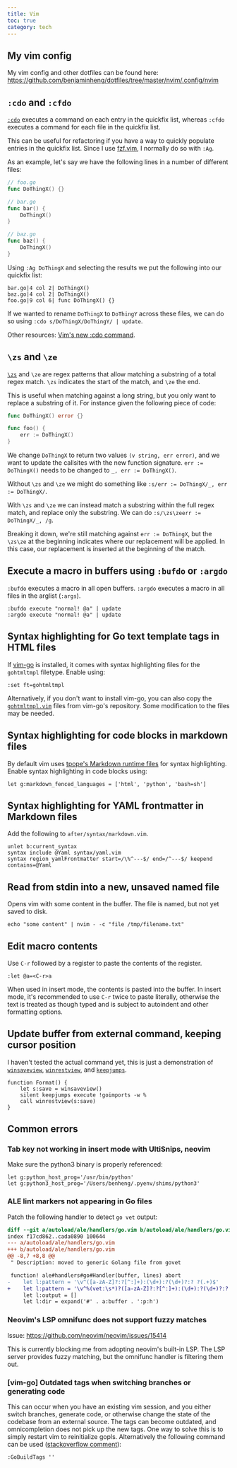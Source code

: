 ```yaml
---
title: Vim
toc: true
category: tech
---
```


## My vim config

My vim config and other dotfiles can be found here:
https://github.com/benjaminheng/dotfiles/tree/master/nvim/.config/nvim

## `:cdo` and `:cfdo`

[`:cdo`](https://vimhelp.org/quickfix.txt.html#%3Acdo) executes a command on
each entry in the quickfix list, whereas `:cfdo` executes a command for each
file in the quickfix list.

This can be useful for refactoring if you have a way to quickly populate
entries in the quickfix list. Since I use
[fzf.vim](https://github.com/junegunn/fzf.vim), I normally do so with `:Ag`.

As an example, let's say we have the following lines in a number of different files:

```go
// foo.go
func DoThingX() {}

// bar.go
func bar() {
    DoThingX()
}

// baz.go
func baz() {
    DoThingX()
}
```

Using `:Ag DoThingX` and selecting the results we put the following into our
quickfix list:

```vim
bar.go|4 col 2| DoThingX()
baz.go|4 col 2| DoThingX()
foo.go|9 col 6| func DoThingX() {}
```

If we wanted to rename `DoThingX` to `DoThingY` across these files, we can do
so using `:cdo s/DoThingX/DoThingY/ | update`.

Other resources: [Vim's new :cdo
command](https://chrisarcand.com/vims-new-cdo-command/).

## `\zs` and `\ze`

[`\zs`](https://vimhelp.org/pattern.txt.html#%2F%5Czs) and `\ze` are regex
patterns that allow matching a substring of a total regex match. `\zs`
indicates the start of the match, and `\ze` the end.

This is useful when matching against a long string, but you only want to
replace a substring of it. For instance given the following piece of code:

```go
func DoThingX() error {}

func foo() {
    err := DoThingX()
}
```

We change `DoThingX` to return two values `(v string, err error)`, and we want
to update the callsites with the new function signature. `err := DoThingX()`
needs to be changed to `_, err := DoThingX()`.

Without `\zs` and `\ze` we might do something like `:s/err := DoThingX/_, err
:= DoThingX/`.

With `\zs` and `\ze` we can instead match a substring within the full regex
match, and replace only the substring. We can do `:s/\zs\zeerr := DoThingX/_, /g`.

Breaking it down, we're still matching against `err := DoThingX`, but the
`\zs\ze` at the beginning indicates where our replacement will be applied. In
this case, our replacement is inserted at the beginning of the match.

## Execute a macro in buffers using `:bufdo` or `:argdo`

`:bufdo` executes a macro in all open buffers. `:argdo` executes a macro in all
files in the arglist (`:args`).

```vim
:bufdo execute "normal! @a" | update
:argdo execute "normal! @a" | update
```

## Syntax highlighting for Go text template tags in HTML files

If [vim-go](https://github.com/fatih/vim-go) is installed, it comes with syntax
highlighting files for the `gohtmltmpl` filetype. Enable using:

```vim
:set ft=gohtmltmpl
```

Alternatively, if you don't want to install vim-go, you can also copy the
[`gohtmltmpl.vim`](https://github.com/fatih/vim-go/blob/00c5f2dad170131c0c850dbf331d63ddf515116d/syntax/gohtmltmpl.vim)
files from vim-go's repository. Some modification to the files may be needed.

## Syntax highlighting for code blocks in markdown files

By default vim uses [tpope's Markdown runtime
files](https://github.com/tpope/vim-markdown) for syntax highlighting. Enable syntax highlighting in code blocks using:

```vim
let g:markdown_fenced_languages = ['html', 'python', 'bash=sh']
```

## Syntax highlighting for YAML frontmatter in Markdown files

Add the following to `after/syntax/markdown.vim`.

```vim
unlet b:current_syntax
syntax include @Yaml syntax/yaml.vim
syntax region yamlFrontmatter start=/\%^---$/ end=/^---$/ keepend contains=@Yaml
```

## Read from stdin into a new, unsaved named file

Opens vim with some content in the buffer. The file is named, but not yet
saved to disk.

```
echo "some content" | nvim - -c "file /tmp/filename.txt"
```

## Edit macro contents

Use `C-r` followed by a register to paste the contents of the register.

```
:let @a=<C-r>a
```

When used in insert mode, the contents is pasted into the buffer. In insert mode,
it's recommended to use `C-r` twice to paste literally, otherwise the text is
treated as though typed and is subject to autoindent and other formatting
options.

## Update buffer from external command, keeping cursor position

I haven't tested the actual command yet, this is just a demonstration of
[`winsaveview`](https://vimhelp.org/builtin.txt.html#winsaveview%28%29),
[`winrestview`](https://vimhelp.org/builtin.txt.html#winrestview%28%29), and
[`keepjumps`](https://vimhelp.org/motion.txt.html#%3Akeepjumps).

```
function Format() {
    let s:save = winsaveview()
    silent keepjumps execute !goimports -w %
    call winrestview(s:save)
}
```

## Common errors

### Tab key not working in insert mode with UltiSnips, neovim

Make sure the python3 binary is properly referenced:

```vim
let g:python_host_prog='/usr/bin/python'
let g:python3_host_prog='/Users/benheng/.pyenv/shims/python3'
```

### ALE lint markers not appearing in Go files

Patch the following handler to detect `go vet` output:

```diff
diff --git a/autoload/ale/handlers/go.vim b/autoload/ale/handlers/go.vim
index f17cd862..cada0890 100644
--- a/autoload/ale/handlers/go.vim
+++ b/autoload/ale/handlers/go.vim
@@ -8,7 +8,8 @@
 " Description: moved to generic Golang file from govet

 function! ale#handlers#go#Handler(buffer, lines) abort
-    let l:pattern = '\v^([a-zA-Z]?:?[^:]+):(\d+):?(\d+)?:? ?(.+)$'
+    let l:pattern = '\v^%(vet:\s*)?([a-zA-Z]?:?[^:]+):(\d+):?(\d+)?:? ?(.+)$'
     let l:output = []
     let l:dir = expand('#' . a:buffer . ':p:h')
```

### Neovim's LSP omnifunc does not support fuzzy matches

Issue: https://github.com/neovim/neovim/issues/15414

This is currently blocking me from adopting neovim's built-in LSP. The LSP
server provides fuzzy matching, but the omnifunc handler is filtering them out.

### [vim-go] Outdated tags when switching branches or generating code

This can occur when you have an existing vim session, and you either switch
branches, generate code, or otherwise change the state of the codebase from an
external source. The tags can become outdated, and omnicompletion does not pick
up the new tags. One way to solve this is to simply restart vim to reinitialize
gopls. Alternatively the following command can be used ([stackoverflow
comment](https://github.com/fatih/vim-go/issues/2550#issuecomment-815576448)):

```
:GoBuildTags ''
```
